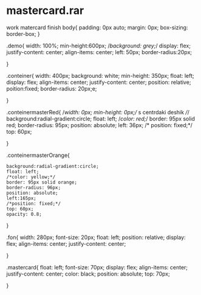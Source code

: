 # mastercard.rar
work matercard finish
body{
	padding: 0px auto;
	margin: 0px;
	box-sizing: border-box;
}

.demo{
	width: 100%;
	min-height:600px;
	/*background: grey;*/
	display: flex;
	justify-content: center;
	align-items: center;
	left: 50px;
	border-radius:20px; 
	
}



.conteiner{
	width: 400px;
	background: white;
	min-height: 350px;
	float: left;
	display: flex;
	align-items: center;
	justify-content: center;
	position: relative;
	poition:fixed; 
	border-radius:  20px;e;
	







}

.conteinermasterRed{
	/*width: 0px;
	min-height: 0px;/* s centrdaki deshik */*/
	background:radial-gradient:circle;
	float: left;
	/*color: red;*/
	border: 95px solid red;
	border-radius: 95px;
	position: absolute;
	left: 36px;
/*	position: fixed;*/
	top: 60px;
 


}

.conteinermasterOrange{
	
	background:radial-gradient:circle;
	float: left;
	/*color: yellow;*/
	border: 95px solid orange;
	border-radius: 96px;
	position: absolute;
	left:165px;
	/*position: fixed;*/
	top: 60px;
	opacity: 0.8;


}

.fon{
  width: 280px;
  font-size: 20px;
  float: left;
  position: relative;
  display: flex;
  align-items: center;
  justify-content: center;

}




.mastercard{
	float: left;
	font-size: 70px;
	display: flex;
	align-items: center;
	justify-content: center;
	color: black;
	position: absolute;
	top: 70px;

	

}
